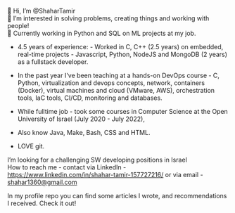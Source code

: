 👋 Hi, I’m @ShaharTamir  
👀 I’m interested in solving problems, creating things and working with people!  
🌱 Currently working in Python and SQL on ML projects at my job.

- 4.5 years of experience:
      - Worked in C, C++ (2.5 years) on embedded, real-time projects
      - Javascript, Python, NodeJS and MongoDB (2 years) as a fullstack developer.
- In the past year I've been teaching at a hands-on DevOps course - C, Python, virtualization and devops concepts, 
network, containers (Docker), virtual machines and cloud (VMware, AWS), orchestration tools, IaC tools, CI/CD, monitoring and databases.

- While fulltime job - took some courses in Computer Science at the Open University of Israel (July 2020 - July 2022),
- Also know Java, Make, Bash, CSS and HTML.
- LOVE git.

I’m looking for a challenging SW developing positions in Israel  
How to reach me - 
      contact via LinkedIn - https://www.linkedin.com/in/shahar-tamir-157727216/
      or via email - shahar1360@gmail.com
      
In my profile repo you can find some articles I wrote, and recommendations I received. Check it out!


<!---
ShaharTamir/ShaharTamir is a ✨ special ✨ repository because its `README.md` (this file) appears on your GitHub profile.
You can click the Preview link to take a look at your changes.
--->
